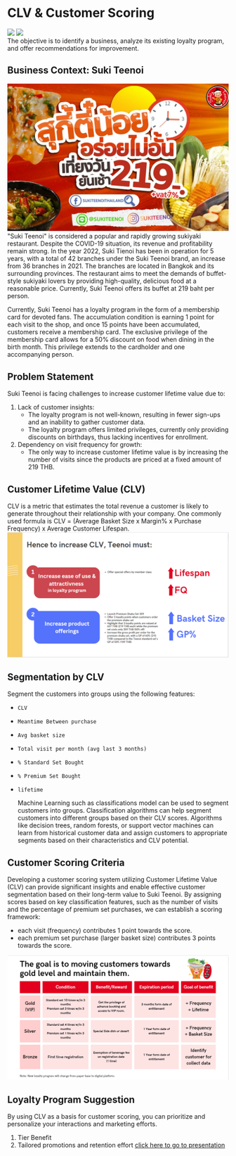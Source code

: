 # CLV & Customer Scoring
[![](https://img.shields.io/badge/-Concept-blue)](#) [![](https://img.shields.io/badge/-Presentation-blue)](#)   
The objective is to identify a business, analyze its existing loyalty program, and offer recommendations for improvement.
## Business Context: Suki Teenoi
![teenoi_bg](./img/teenoi%20bg.jpg)
"Suki Teenoi" is considered a popular and rapidly growing sukiyaki restaurant. Despite the COVID-19 situation, its revenue and profitability remain strong. In the year 2022, Suki Tienoi has been in operation for 5 years, with a total of 42 branches under the Suki Teenoi brand, an increase from 36 branches in 2021. The branches are located in Bangkok and its surrounding provinces. The restaurant aims to meet the demands of buffet-style sukiyaki lovers by providing high-quality, delicious food at a reasonable price. Currently, Suki Teenoi offers its buffet at 219 baht per person.
  
Currently, Suki Teenoi has a loyalty program in the form of a membership card for devoted fans. The accumulation condition is earning 1 point for each visit to the shop, and once 15 points have been accumulated, customers receive a membership card. The exclusive privilege of the membership card allows for a 50% discount on food when dining in the birth month. This privilege extends to the cardholder and one accompanying person.

## Problem Statement
Suki Teenoi is facing challenges to increase customer lifetime value due to:
1. Lack of customer insights:
   - The loyalty program is not well-known, resulting in fewer sign-ups and an inability to gather customer data.
   - The loyalty program offers limited privileges, currently only providing discounts on birthdays, thus lacking incentives for enrollment.
2. Dependency on visit frequency for growth:
   - The only way to increase customer lifetime value is by increasing the number of visits since the products are priced at a fixed amount of 219 THB.
     
## Customer Lifetime Value (CLV)
CLV is a metric that estimates the total revenue a customer is likely to generate throughout their relationship with your company. 
One commonly used formula is CLV = (Average Basket Size x Margin% x Purchase Frequency) x Average Customer Lifespan.
![CLVSuggestions](./img/CLVSuggestions.PNG)

## Segmentation by CLV
Segment the customers into groups using the following features: 
* `CLV`
*  `Meantime Between purchase`
*  `Avg basket size`
*  `Total visit per month (avg last 3 months)`
*  `% Standard Set Bought`
*  `% Premium Set Bought`
*  `lifetime`

    Machine Learning such as classifications model can be used to segment customers into groups. Classification algorithms can help segment customers into different groups based on their CLV scores. Algorithms like decision trees, random forests, or support vector machines can learn from historical customer data and assign customers to appropriate segments based on their characteristics and CLV potential.
  
## Customer Scoring Criteria
Developing a customer scoring system utilizing Customer Lifetime Value (CLV) can provide significant insights and enable effective customer segmentation based on their long-term value to Suki Teenoi. By assigning scores based on key classification features, such as the number of visits and the percentage of premium set purchases, we can establish a scoring framework:
 
* each visit (frequency) contributes 1 point towards the score.
* each premium set purchase (larger basket size) contributes 3 points towards the score.
   
![LoyaltySchemeSuggestion](./img/LoyaltySchemeSuggestion.PNG)

## Loyalty Program Suggestion 
By using CLV as a basis for customer scoring, you can prioritize and personalize your interactions and marketing efforts. 
1. Tier Benefit
2. Tailored promotions and retention effort
[click here to go to presentation](https://www.canva.com/design/DAFmzt9ieBA/VlXMk0Wh3xlwTVII7BMUsA/view?utm_content=DAFmzt9ieBA&utm_campaign=designshare&utm_medium=link&utm_source=publishsharelink)
